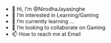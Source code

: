 - 👋 Hi, I’m @NirodhaJayasinghe
- 👀 I’m interested in Learning/Gaming
- 🌱 I’m currently learning ...
- 💞️ I’m looking to collaborate on Gaming
- 📫 How to reach me at Email

<!---
NirodhaJayasinghe/NirodhaJayasinghe is a ✨ special ✨ repository because its `README.md` (this file) appears on your GitHub profile.
You can click the Preview link to take a look at your changes.
--->

